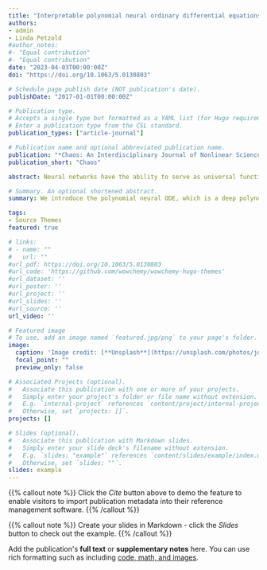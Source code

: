 ```yaml
---
title: "Interpretable polynomial neural ordinary differential equations"
authors:
- admin
- Linda Petzold
#author_notes:
#- "Equal contribution"
#- "Equal contribution"
date: "2023-04-03T00:00:00Z"
doi: "https://doi.org/10.1063/5.0130803"

# Schedule page publish date (NOT publication's date).
publishDate: "2017-01-01T00:00:00Z"

# Publication type.
# Accepts a single type but formatted as a YAML list (for Hugo requirements).
# Enter a publication type from the CSL standard.
publication_types: ["article-journal"]

# Publication name and optional abbreviated publication name.
publication: "*Chaos: An Interdisciplinary Journal of Nonlinear Science, 33*(4)"
publication_short: "Chaos"

abstract: Neural networks have the ability to serve as universal function approximators, but they are not interpretable and do not generalize well outside of their training region. Both of these issues are problematic when trying to apply standard neural ordinary differential equations (ODEs) to dynamical systems. We introduce the polynomial neural ODE, which is a deep polynomial neural network inside of the neural ODE framework. We demonstrate the capability of polynomial neural ODEs to predict outside of the training region, as well as to perform direct symbolic regression without using additional tools such as SINDy.

# Summary. An optional shortened abstract.
summary: We introduce the polynomial neural ODE, which is a deep polynomial neural network inside of the neural ODE framework. We demonstrate the capability of polynomial neural ODEs to predict outside of the training region, as well as to perform direct symbolic regression without using additional tools such as SINDy.

tags:
- Source Themes
featured: true

# links:
# - name: ""
#   url: ""
#url_pdf: https://doi.org/10.1063/5.0130803
#url_code: 'https://github.com/wowchemy/wowchemy-hugo-themes'
#url_dataset: ''
#url_poster: ''
#url_project: ''
#url_slides: ''
#url_source: ''
url_video: ''

# Featured image
# To use, add an image named `featured.jpg/png` to your page's folder. 
image:
  caption: 'Image credit: [**Unsplash**](https://unsplash.com/photos/jdD8gXaTZsc)'
  focal_point: ""
  preview_only: false

# Associated Projects (optional).
#   Associate this publication with one or more of your projects.
#   Simply enter your project's folder or file name without extension.
#   E.g. `internal-project` references `content/project/internal-project/index.md`.
#   Otherwise, set `projects: []`.
projects: []

# Slides (optional).
#   Associate this publication with Markdown slides.
#   Simply enter your slide deck's filename without extension.
#   E.g. `slides: "example"` references `content/slides/example/index.md`.
#   Otherwise, set `slides: ""`.
slides: example
---
```


{{% callout note %}}
Click the *Cite* button above to demo the feature to enable visitors to import publication metadata into their reference management software.
{{% /callout %}}

{{% callout note %}}
Create your slides in Markdown - click the *Slides* button to check out the example.
{{% /callout %}}

Add the publication's **full text** or **supplementary notes** here. You can use rich formatting such as including [code, math, and images](https://wowchemy.com/docs/content/writing-markdown-latex/).
